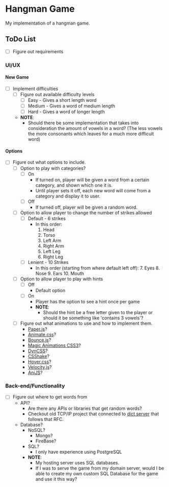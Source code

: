 # Hangman Game

My implementation of a hangman game.

## ToDo List

- [ ] Figure out requirements

### UI/UX

#### New Game
- [ ] Implement difficulties
    - [ ] Figure out available difficulty levels
        - [ ] Easy - Gives a short length word
        - [ ] Medium - Gives a word of medium length
        - [ ] Hard - Gives a word of longer length
    - **NOTE**:
        - Should there be some implementation that takes into consideration
        the amount of vowels in a word? (The less vowels the more consonants which leaves for a much more difficult word)

#### Options
- [ ] Figure out what options to include.
    - [ ] Option to play with categories?
        - [ ] On
            - If turned on, player will be given a word from a certain
            category, and shown which one it is.
            - Until player sets it off, each new word will come from a
            category and display it to user.
        - [ ] Off
            - If turned off, player will be given a random word.
    - [ ] Option to allow player to change the number of strikes allowed
        - [ ] Default - 6 strikes
            - In this order:
                1. Head
                2. Torso
                3. Left Arm
                4. Right Arm
                5. Left Leg
                6. Right Leg
        - [ ] Lenient - 10 Strikes
            - In this order (starting from where default left off):
                7. Eyes
                8. Nose
                9. Ears
                10. Mouth
    - [ ] Option to allow player to play with hints
        - [ ] Off
            - Default option
        - [ ] On
            - Player has the option to see a hint once per game
            - **NOTE**:
                - Should the hint be a free letter given to the player or should it be something like 'contains 3 vowels'?
    - [ ] Figure out what animations to use and how to implement them.
        - [Paper.js](http://paperjs.org/)?
        - [Animate.css](https://daneden.github.io/animate.css/)?
        - [Bounce.js](http://bouncejs.com/)?
        - [Magic Animations CSS3](https://www.minimamente.com/example/magic_animations/)?
        - [DynCSS](http://www.vittoriozaccaria.net/dyn-css/#what-is-it)?
        - [CSShake](http://elrumordelaluz.github.io/csshake/#1)?
        - [Hover.css](http://ianlunn.github.io/Hover/)?
        - [Velocity.js](http://velocityjs.org/)?
        - [AniJS](http://anijs.github.io/)?

### Back-end/Functionality
- [ ] Figure out where to get words from
    - API?
        - Are there any APIs or libraries that get random words?
        - Checkout old TCP/IP project that connected to [dict server](http://www.dict.org/bin/Dict) that follows that RFC.
    - Database?
        - NoSQL?
            - Mongo?
            - FireBase?
        - SQL?
            - I only have experience using PostgreSQL
        - **NOTE**:
            - My hosting server uses SQL databases.
            - If I was to serve the game from my domain server, would I
            be able to create my own custom SQL Database for the game and
            use it this way?